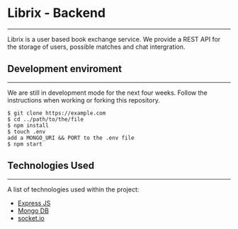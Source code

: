 # Librix - Backend
***
Librix is a user based book exchange service. We provide a REST API for the storage of users, possible matches and chat intergration. 

## Development enviroment
***
We are still in development mode for the next four weeks. Follow the instructions when working or forking this repository.
```
$ git clone https://example.com
$ cd ../path/to/the/file
$ npm install
$ touch .env
add a MONGO_URI && PORT to the .env file
$ npm start
```

## Technologies Used
***
A list of technologies used within the project:
* [Express JS](https://expressjs.com/)
* [Mongo DB](https://www.mongodb.com/cloud/atlas/lp/try2-de?utm_source=google&utm_campaign=gs_emea_germany_search_core_brand_atlas_desktop&utm_term=mongo&utm_medium=cpc_paid_search&utm_ad=e&utm_ad_campaign_id=12212624524&gclid=Cj0KCQjwp86EBhD7ARIsAFkgakj2gl0AJL_I9zdrpu8Cw9oSUu9hsrI6B7lcfVbmH43P9dX2k5eVQnkaAtonEALw_wcB)
* [socket.io](https://socket.io/)
